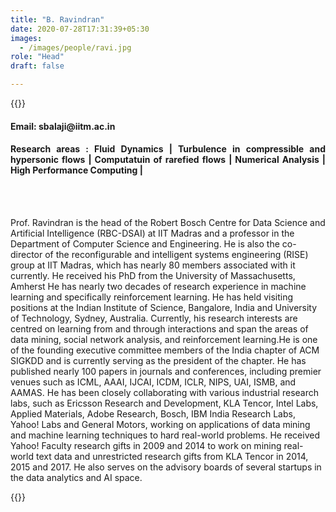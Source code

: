 ```yaml
---
title: "B. Ravindran"
date: 2020-07-28T17:31:39+05:30
images:
  - /images/people/ravi.jpg
role: "Head"
draft: false

---
```


{{<rawhtml>}} 
<div align="justify">
<h4>Email: sbalaji@iitm.ac.in</h4>
<h4>Research areas : Fluid Dynamics | Turbulence in compressible and hypersonic flows | Computatuin of rarefied flows | Numerical Analysis | High Performance Computing |</h4><br>
</div>
<br>
<p>
Prof. Ravindran is the head of the Robert Bosch Centre for Data Science and Artificial Intelligence (RBC-DSAI) at IIT Madras and a professor in the Department of Computer Science and Engineering. He is also the co-director of the reconfigurable and intelligent systems engineering (RISE) group at IIT Madras, which has nearly 80 members associated with it currently. He received his PhD from the University of Massachusetts, Amherst He has nearly two decades of research experience in machine learning and specifically reinforcement learning. He has held visiting positions at the Indian Institute of Science, Bangalore, India and University of Technology, Sydney, Australia. Currently, his research interests are centred on learning from and through interactions and span the areas of data mining, social network analysis, and reinforcement learning.He is one of the founding executive committee members of the India chapter of ACM SIGKDD and is currently serving as the president of the chapter. He has published nearly 100 papers in journals and conferences, including premier venues such as ICML, AAAI, IJCAI, ICDM, ICLR, NIPS, UAI, ISMB, and AAMAS. He has been closely collaborating with various industrial research labs, such as Ericsson Research and Development, KLA Tencor, Intel Labs, Applied Materials, Adobe Research, Bosch, IBM India Research Labs, Yahoo! Labs and General Motors, working on applications of data mining and machine learning techniques to hard real-world problems. He received Yahoo! Faculty research gifts in 2009 and 2014 to work on mining real-world text data and unrestricted research gifts from KLA Tencor in 2014, 2015 and 2017. He also serves on the advisory boards of several startups in the data analytics and AI space.
</p>

{{</rawhtml>}}